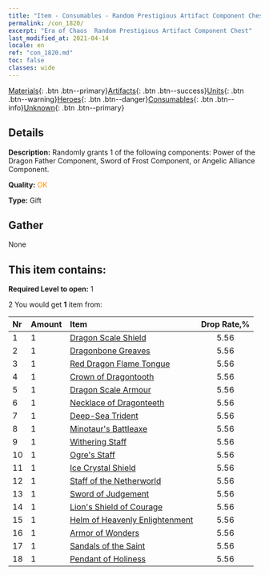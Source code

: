 ```yaml
---
title: "Item - Consumables - Random Prestigious Artifact Component Chest"
permalink: /con_1820/
excerpt: "Era of Chaos  Random Prestigious Artifact Component Chest"
last_modified_at: 2021-04-14
locale: en
ref: "con_1820.md"
toc: false
classes: wide
---
```

 [Materials](/Items/){: .btn .btn--primary}[Artifacts](/Items/Artifacts/){: .btn .btn--success}[Units](/Items/Units/){: .btn .btn--warning}[Heroes](/Items/Heroes/){: .btn .btn--danger}[Consumables](/Items/Consumables/){: .btn .btn--info}[Unknown](/Items/Unknown/){: .btn .btn--primary}

## Details
 **Description:** Randomly grants 1 of the following components: Power of the Dragon Father Component, Sword of Frost Component, or Angelic Alliance Component.

 **Quality:** <span style="color: #FF8C00">OK</span>

 **Type:** Gift

## Gather

  None

## This item contains:

 **Required Level to open:** 1

 2 You would get **1** item  from:

  | Nr | Amount |     Item    | Drop Rate,% |
  |:---|:-------|:------------|:---------:|
  | 1 | 1 | [Dragon Scale Shield](/Items/art_144/) | 5.56 | 
  | 2 | 1 | [Dragonbone Greaves](/Items/art_145/) | 5.56 | 
  | 3 | 1 | [Red Dragon Flame Tongue](/Items/art_146/) | 5.56 | 
  | 4 | 1 | [Crown of Dragontooth](/Items/art_147/) | 5.56 | 
  | 5 | 1 | [Dragon Scale Armour](/Items/art_148/) | 5.56 | 
  | 6 | 1 | [Necklace of Dragonteeth](/Items/art_149/) | 5.56 | 
  | 7 | 1 | [Deep-Sea Trident](/Items/art_160/) | 5.56 | 
  | 8 | 1 | [Minotaur's Battleaxe](/Items/art_161/) | 5.56 | 
  | 9 | 1 | [Withering Staff](/Items/art_162/) | 5.56 | 
  | 10 | 1 | [Ogre's Staff](/Items/art_163/) | 5.56 | 
  | 11 | 1 | [Ice Crystal Shield](/Items/art_164/) | 5.56 | 
  | 12 | 1 | [Staff of the Netherworld](/Items/art_165/) | 5.56 | 
  | 13 | 1 | [Sword of Judgement](/Items/art_150/) | 5.56 | 
  | 14 | 1 | [Lion's Shield of Courage](/Items/art_151/) | 5.56 | 
  | 15 | 1 | [Helm of Heavenly Enlightenment](/Items/art_152/) | 5.56 | 
  | 16 | 1 | [Armor of Wonders](/Items/art_153/) | 5.56 | 
  | 17 | 1 | [Sandals of the Saint](/Items/art_154/) | 5.56 | 
  | 18 | 1 | [Pendant of Holiness](/Items/art_155/) | 5.56 | 
